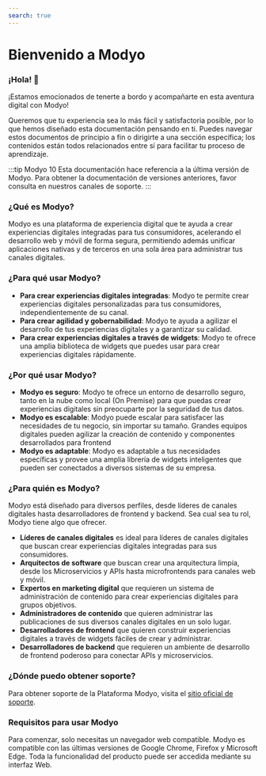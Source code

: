 ```yaml
---
search: true
---
```


# Bienvenido a Modyo

### ¡Hola! 👋

¡Estamos emocionados de tenerte a bordo y acompañarte en esta aventura digital con Modyo!

Queremos que tu experiencia sea lo más fácil y satisfactoria posible, por lo que hemos diseñado esta documentación pensando en ti. Puedes navegar estos documentos de principio a fin o dirigirte a una sección específica; los contenidos están todos relacionados entre sí para facilitar tu proceso de aprendizaje.

:::tip Modyo 10
Esta documentación hace referencia a la última versión de Modyo. Para obtener la documentación de versiones anteriores, favor consulta en nuestros canales de soporte.
:::

### ¿Qué es Modyo?

Modyo es una plataforma de experiencia digital que te ayuda a crear experiencias digitales integradas para tus consumidores, acelerando el desarrollo web y móvil de forma segura, permitiendo además unificar aplicaciones nativas y de terceros en una sola área para administrar tus canales digitales.

### ¿Para qué usar Modyo?

- **Para crear experiencias digitales integradas**: Modyo te permite crear experiencias digitales personalizadas para tus consumidores, independientemente de su canal.
- **Para crear agilidad y gobernabilidad**: Modyo te ayuda a agilizar el desarrollo de tus experiencias digitales y a garantizar su calidad.
- **Para crear experiencias digitales a través de widgets**: Modyo te ofrece una amplia biblioteca de widgets que puedes usar para crear experiencias digitales rápidamente.


### ¿Por qué usar Modyo?

- **Modyo es seguro**: Modyo te ofrece un entorno de desarrollo seguro, tanto en la nube como local (On Premise) para que puedas crear experiencias digitales sin preocuparte por la seguridad de tus datos.
- **Modyo es escalable**: Modyo puede escalar para satisfacer las necesidades de tu negocio, sin importar su tamaño. Grandes equipos digitales pueden agilizar la creación de contenido y componentes desarrollados para frontend
- **Modyo es adaptable**: Modyo es adaptable a tus necesidades específicas y  provee una amplia librería de widgets inteligentes que pueden ser conectados a diversos sistemas de su empresa.

### ¿Para quién es Modyo?

Modyo está diseñado para diversos perfiles, desde líderes de canales digitales hasta desarrolladores de frontend y backend. Sea cual sea tu rol, Modyo tiene algo que ofrecer.

- **Líderes de canales digitales** es ideal para líderes de canales digitales que buscan crear experiencias digitales integradas para sus consumidores.
- **Arquitectos de software** que buscan crear una arquitectura limpia, desde los Microservicios y APIs hasta microfrontends para canales web y móvil.
- **Expertos en marketing digital** que requieren un sistema de administración de contenido para crear experiencias digitales para grupos objetivos.
- **Administradores de contenido** que quieren administrar las publicaciones de sus diversos canales digitales en un solo lugar.
- **Desarrolladores de frontend** que quieren construir experiencias digitales a través de widgets fáciles de crear y administrar.
- **Desarrolladores de backend** que requieren un ambiente de desarrollo de frontend poderoso para conectar APIs y microservicios.

### ¿Dónde puedo obtener soporte?

Para obtener soporte de la Plataforma Modyo, visita el [sitio oficial de soporte](https://support.modyo.com/hc/es).

### Requisitos para usar Modyo

Para comenzar, solo necesitas un navegador web compatible. Modyo es compatible con las últimas versiones de Google Chrome, Firefox y Microsoft Edge. Toda la funcionalidad del producto puede ser accedida mediante su interfaz Web.
